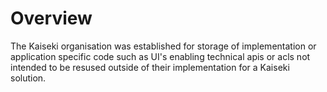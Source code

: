 # Overview

The Kaiseki organisation was established for storage of implementation or application specific code such as UI's enabling technical apis or acls not intended to be resused outside of their implementation for a Kaiseki solution.
